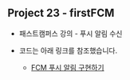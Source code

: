 ## Project 23 - firstFCM

* 패스트캠퍼스 강의 - 푸시 알림 수신

* 코드는 아래 링크를 참조했습니다.
  
  * [FCM 푸시 알림 구현하기](https://todaycode.tistory.com/8)